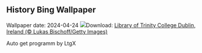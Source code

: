 ## History Bing Wallpaper
Wallpaper date: 2024-04-24
![](https://www.bing.com/th?id=OHR.TrinityDublin_EN-US5011442234_UHD.jpg&w=1000)Download: [Library of Trinity College Dublin, Ireland (© Lukas Bischoff/Getty Images)](https://www.bing.com/th?id=OHR.TrinityDublin_EN-US5011442234_UHD.jpg)

Auto get programm by LtgX
